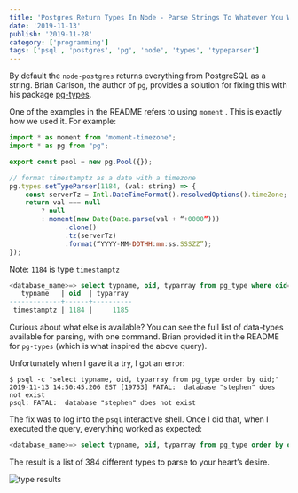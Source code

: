```yaml
---
title: 'Postgres Return Types In Node - Parse Strings To Whatever You Want'
date: '2019-11-13'
publish: '2019-11-28'
category: ['programming']
tags: ['psql', 'postgres', 'pg', 'node', 'types', 'typeparser']
---
```


By default the `node-postgres` returns everything from PostgreSQL as a string. Brian Carlson, the author of `pg`, provides a solution for fixing this with his package [pg-types](https://github.com/brianc/node-pg-types).

One of the examples in the README refers to using `moment` . This is exactly how we used it. For example:

```javascript
import * as moment from "moment-timezone";
import * as pg from "pg";

export const pool = new pg.Pool({});

// format timestamptz as a date with a timezone
pg.types.setTypeParser(1184, (val: string) => {
    const serverTz = Intl.DateTimeFormat().resolvedOptions().timeZone;
    return val === null
        ? null
        : moment(new Date(Date.parse(val + “+0000”)))
              .clone()
              .tz(serverTz)
              .format(“YYYY-MM-DDTHH:mm:ss.SSSZZ”);
});
```

Note: `1184` is type `timestamptz`

```sql
<database_name>=> select typname, oid, typarray from pg_type where oid='1184' order by oid;
   typname   | oid  | typarray
-------------+------+----------
 timestamptz | 1184 |     1185

```

Curious about what else is available? You can see the full list of data-types available for parsing, with one command. Brian provided it in the README for `pg-types` (which is what inspired the above query).

Unfortunately when I gave it a try, I got an error:

```shell
$ psql -c "select typname, oid, typarray from pg_type order by oid;"
2019-11-13 14:50:45.206 EST [19753] FATAL:  database "stephen" does not exist
psql: FATAL:  database "stephen" does not exist
```

The fix was to log into the `psql` interactive shell. Once I did that, when I executed the query, everything worked as expected:

```sql
<database_name>=> select typname, oid, typarray from pg_type order by oid;
```

The result is a list of 384 different types to parse to your heart’s desire.

![type results](https://res.cloudinary.com/scweiss1/image/upload/v1593203549/type-results_vfy4tf.png)
